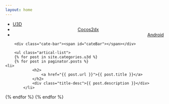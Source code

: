 ```yaml
---
layout: home
---
```


<div class="index-content project">
    <div class="section">
        <ul class="artical-cate">
            <li class="on" ><a href="/projects/u3d"><span>U3D</span></a></li>
            <li style="text-align:center"><a href="/projects/cocos"><span>Cocos2dx</span></a></li>
            <li style="text-align:right"><a href="/projects/android"><span>Android</span></a></li>
        </ul>

        <div class="cate-bar"><span id="cateBar"></span></div>

        <ul class="artical-list">
        {% for post in site.categories.u3d %}
        {% for post in paginator.posts %}
    <li>
                <h2>
                    <a href="{{ post.url }}">{{ post.title }}</a>
                </h2>
                <div class="title-desc">{{ post.description }}</div>
            </li>
{% endfor %} 
        {% endfor %}
        </ul>
    </div>
    <div class="aside">
    </div>
</div>
